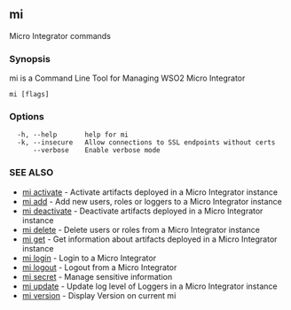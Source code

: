 ## mi

Micro Integrator commands

### Synopsis

mi is a Command Line Tool for Managing WSO2 Micro Integrator

```
mi [flags]
```

### Options

```
  -h, --help       help for mi
  -k, --insecure   Allow connections to SSL endpoints without certs
      --verbose    Enable verbose mode
```

### SEE ALSO

* [mi activate](mi_activate.md)	 - Activate artifacts deployed in a Micro Integrator instance
* [mi add](mi_add.md)	 - Add new users, roles or loggers to a Micro Integrator instance
* [mi deactivate](mi_deactivate.md)	 - Deactivate artifacts deployed in a Micro Integrator instance
* [mi delete](mi_delete.md)	 - Delete users or roles from a Micro Integrator instance
* [mi get](mi_get.md)	 - Get information about artifacts deployed in a Micro Integrator instance
* [mi login](mi_login.md)	 - Login to a Micro Integrator
* [mi logout](mi_logout.md)	 - Logout from a Micro Integrator
* [mi secret](mi_secret.md)	 - Manage sensitive information
* [mi update](mi_update.md)	 - Update log level of Loggers in a Micro Integrator instance
* [mi version](mi_version.md)	 - Display Version on current mi

